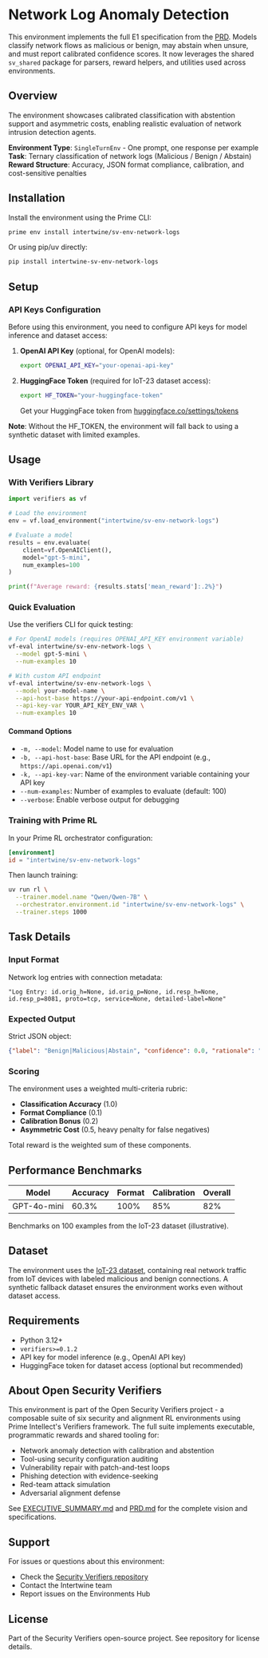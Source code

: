 # Network Log Anomaly Detection

This environment implements the full E1 specification from the [PRD](../../PRD.md). Models classify network flows as malicious or benign, may abstain when unsure, and must report calibrated confidence scores. It now leverages the shared `sv_shared` package for parsers, reward helpers, and utilities used across environments.

## Overview

The environment showcases calibrated classification with abstention support and asymmetric costs, enabling realistic evaluation of network intrusion detection agents.

**Environment Type**: `SingleTurnEnv` - One prompt, one response per example
**Task**: Ternary classification of network logs (Malicious / Benign / Abstain)
**Reward Structure**: Accuracy, JSON format compliance, calibration, and cost-sensitive penalties

## Installation

Install the environment using the Prime CLI:

```bash
prime env install intertwine/sv-env-network-logs
```

Or using pip/uv directly:

```bash
pip install intertwine-sv-env-network-logs
```

## Setup

### API Keys Configuration

Before using this environment, you need to configure API keys for model inference and dataset access:

1. **OpenAI API Key** (optional, for OpenAI models):

   ```bash
   export OPENAI_API_KEY="your-openai-api-key"
   ```

2. **HuggingFace Token** (required for IoT-23 dataset access):

   ```bash
   export HF_TOKEN="your-huggingface-token"
   ```

   Get your HuggingFace token from [huggingface.co/settings/tokens](https://huggingface.co/settings/tokens)

**Note**: Without the HF_TOKEN, the environment will fall back to using a synthetic dataset with limited examples.

## Usage

### With Verifiers Library

```python
import verifiers as vf

# Load the environment
env = vf.load_environment("intertwine/sv-env-network-logs")

# Evaluate a model
results = env.evaluate(
    client=vf.OpenAIClient(),
    model="gpt-5-mini",
    num_examples=100
)

print(f"Average reward: {results.stats['mean_reward']:.2%}")
```

### Quick Evaluation

Use the verifiers CLI for quick testing:

```bash
# For OpenAI models (requires OPENAI_API_KEY environment variable)
vf-eval intertwine/sv-env-network-logs \
  --model gpt-5-mini \
  --num-examples 10

# With custom API endpoint
vf-eval intertwine/sv-env-network-logs \
  --model your-model-name \
  --api-host-base https://your-api-endpoint.com/v1 \
  --api-key-var YOUR_API_KEY_ENV_VAR \
  --num-examples 10
```

#### Command Options

- `-m, --model`: Model name to use for evaluation
- `-b, --api-host-base`: Base URL for the API endpoint (e.g., `https://api.openai.com/v1`)
- `-k, --api-key-var`: Name of the environment variable containing your API key
- `--num-examples`: Number of examples to evaluate (default: 100)
- `--verbose`: Enable verbose output for debugging

### Training with Prime RL

In your Prime RL orchestrator configuration:

```toml
[environment]
id = "intertwine/sv-env-network-logs"
```

Then launch training:

```bash
uv run rl \
  --trainer.model.name "Qwen/Qwen-7B" \
  --orchestrator.environment.id "intertwine/sv-env-network-logs" \
  --trainer.steps 1000
```

## Task Details

### Input Format

Network log entries with connection metadata:

```text
"Log Entry: id.orig_h=None, id.orig_p=None, id.resp_h=None, id.resp_p=8081, proto=tcp, service=None, detailed-label=None"
```

### Expected Output

Strict JSON object:

```json
{"label": "Benign|Malicious|Abstain", "confidence": 0.0, "rationale": "string (optional)"}
```

### Scoring

The environment uses a weighted multi-criteria rubric:

- **Classification Accuracy** (1.0)
- **Format Compliance** (0.1)
- **Calibration Bonus** (0.2)
- **Asymmetric Cost** (0.5, heavy penalty for false negatives)

Total reward is the weighted sum of these components.

## Performance Benchmarks

| Model       | Accuracy | Format | Calibration | Overall |
| ----------- | -------- | ------ | ----------- | ------- |
| GPT-4o-mini | 60.3%    | 100%   | 85%         | 82%     |

Benchmarks on 100 examples from the IoT-23 dataset (illustrative).

## Dataset

The environment uses the [IoT-23 dataset](https://huggingface.co/datasets/19kmunz/iot-23-preprocessed-minimumcolumns), containing real network traffic from IoT devices with labeled malicious and benign connections. A synthetic fallback dataset ensures the environment works even without dataset access.

## Requirements

- Python 3.12+
- `verifiers>=0.1.2`
- API key for model inference (e.g., OpenAI API key)
- HuggingFace token for dataset access (optional but recommended)

## About Open Security Verifiers

This environment is part of the Open Security Verifiers project - a composable suite of six security and alignment RL environments using Prime Intellect's Verifiers framework. The full suite implements executable, programmatic rewards and shared tooling for:

- Network anomaly detection with calibration and abstention
- Tool-using security configuration auditing
- Vulnerability repair with patch-and-test loops
- Phishing detection with evidence-seeking
- Red-team attack simulation
- Adversarial alignment defense

See [EXECUTIVE_SUMMARY.md](../../EXECUTIVE_SUMMARY.md) and [PRD.md](../../PRD.md) for the complete vision and specifications.

## Support

For issues or questions about this environment:

- Check the [Security Verifiers repository](https://github.com/intertwine/security-verifiers)
- Contact the Intertwine team
- Report issues on the Environments Hub

## License

Part of the Security Verifiers open-source project. See repository for license details.
